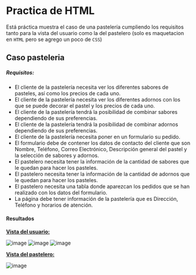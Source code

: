 # Practica de HTML
Está práctica muestra el caso de una pastelería cumpliendo los requisitos tanto para la vista del usuario como la del pastelero (solo es maquetacion en `HTML` pero se agrego un poco de `CSS`)
## Caso pasteleria
##### Requisitos:

- El cliente de la pastelería necesita ver los diferentes sabores de pasteles, así como los precios de cada uno.
- El cliente de la pastelería necesita ver los diferentes adornos con los que se puede decorar el pastel y los precios de cada uno.
- El cliente de la pastelería tendrá la posibilidad de combinar sabores dependiendo de sus preferencias.
- El cliente de la pastelería tendrá la posibilidad de combinar adornos dependiendo de sus preferencias.
- El cliente de la pastelería necesita poner en un formulario su pedido.
- El formulario debe de contener los datos de contacto del cliente que son Nombre, Teléfono, Correo Electrónico, Descripción general del pastel y la selección de sabores y adornos.
- El pastelero necesita tener la información de la cantidad de sabores que le quedan para hacer los pasteles.
- El pastelero necesita tener la información de la cantidad de adornos que le quedan para hacer los pasteles.
- El pastelero necesita una tabla donde aparezcan los pedidos que se han realizado con los datos del formulario.
- La página debe tener información de la pastelería que es Dirección, Teléfono y horarios de atención.
#### Resultados
[**Vista del usuario:**](https://github.com/iRetr0o/Practica_html/tree/main/Usuario)

![image](https://user-images.githubusercontent.com/98203302/168500523-918cd35b-fe3f-4c84-825e-5e4960bd1408.png)
![image](https://user-images.githubusercontent.com/98203302/168500661-219f3d34-1068-4008-bd6e-a4acbcb9ea77.png)
![image](https://user-images.githubusercontent.com/98203302/168500680-ea708702-981a-4acd-93ab-d81259186b64.png)


[**Vista del pastelero:**](https://github.com/iRetr0o/Practica_html/tree/main/Pastelero)

![image](https://user-images.githubusercontent.com/98203302/168500777-089903d5-db54-4333-98e7-d5cade8bd3ee.png)
